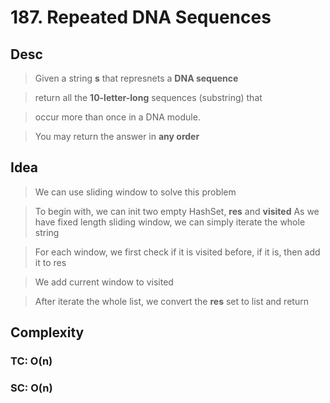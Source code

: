 # 187. Repeated DNA Sequences

## Desc

> Given a string **s** that represnets a **DNA sequence**

> return all the **10-letter-long** sequences (substring) that

> occur more than once in a DNA module.

> You may return the answer in **any order**

## Idea

> We can use sliding window to solve this problem

> To begin with, we can init two empty HashSet, **res** and **visited**
> As we have fixed length sliding window, we can simply iterate the whole string

> For each window, we first check if it is visited before, if it is, then add it to res

> We add current window to visited

> After iterate the whole list, we convert the **res** set to list and return

## Complexity

### TC: O(n)

### SC: O(n)